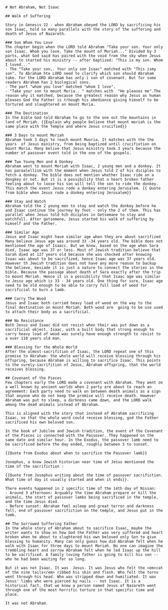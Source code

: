     # Not Abraham, Not Isaac

    ## Walk of Suffering

    Story in Genesis 22 - when Abraham obeyed the LORD by sacrificing his son Isaac, hold so many parallels with the story of the suffering and death of Jesus of Nazareth.

    ### Son Whom You Love
    The chapter begin when the LORD told Abraham "Take your son. Your only son Isaac. Whom you love. Take the mount of Moriah..." Divided by 3 parts, what God said has paired with the void from the sky when Jesus about to started his ministry -- after baptized: "This is my son. Whom I loved..."
    - The "Take your son,. Your only son Isaac" matched with "This ismy son". To Abraham hte LORD need to clarify which son should Abraham take. For the LORD Abraham has only i son of covenant. But for some readers Abraham has 2 biological sons.
    - The part "whom you love" matched "whom I love".
    - "Take your son to mount Muria.. " matches with  "He pleases me".The reason why it matched, because the greatest reason why Jesus as human pleases God the Father is trhough his obedience giving himself to be tortured and slaughtered on mount Muria.

    ### The Destination
    In the bible God told Abraham to go to the one out the mountains in land of Moriah. {{Explain why people believe that mount moriah is the same place with the Temple and where Jesus crucified}}

    ### 3 Days to mount Moriah
    Abraham took 3 days to reach mount Muoria. It matches with the the years  of Jesus ministry, from being baptized until crucifixtion on mount Moria. Many belive that Jesus ministry took 3 years because the number of passover event told in the one of the gospels.

    ### Two Young Men and A Donkey
    Abraham went to mount Moriah with Isaac, 2 young men and a donkey. It has paraalellism with the moment when Jesus told 2 of his diciples to fetch a donkey. The bible does not mention whether Isaac ride on a dongkey or not. But it is a possibility that a heart broken father feeling about to loose his son will tell the son to ride the donkey. This match the event Jesus rode a donkey entering Jerusalem. {{ Quote from bible when Jesus rode a donkey entering Jerusalem}}

    ### Stay and Watch
    Abraham told the 2 young men to stay and watch the donkey before he and Isaac continue the journey by foot - only the 2 of them. This has parallel when Jesus told hih diciples in Getsemane to stay and watchfull. After getsemene, Jesus started his walk of suffering by himself and the Father. 

    ### Similar Age
    Jesus and Isaac might have similar age when they are about sacrifized Many believe Jesus age was around 33 -34 years old. The bible does not mentioned the age of Isaacc. But we know, based on the age when Sara died, Isaac age was 37 or less. Most of Jewish tradition believe that Sarah died at 127 years old because she was shocked after knowing Isaac was about to be sacrifized, hence Isaac age was 37 years old. However th Jewish tradition does not have any more reason to backup the believe, besiade it is just a nature to connect the stories in the bible. Because the passage about death of Sara exactly after the trip to mount Moriah. Hence it is a possibility that Isaac age was similar to Jessu age which is 33 - 34 years old. One thing for sure, Isaac age need to be old enough to be able to carry full load of wood for sacrificial to burn a lamb. 

    ### Carry The Wood
    Jesus and Isaac both carried heavy load of wood on the way to the final destination on mount Moriah. Both wood are  going to be use used to attach their body as a sacrificial.

    ### No Resistance
    Both Jesus and Isaac did not resist when their was put down as a sacrificial object. Isaac, with a built body that strong enough to carry heavy load of wood was surely have enough strength to resist to a over 110 years old man.

    ### Blessing for the Whole World
    After the almost-sacrifition of Isaac, the LORD repeat one of this promise to Abraham: the whole world will receive blessing through his offspring, because Abraham is willing to sacrifice Isaac. This points to the surely-sacrifition of Jesus, Abraham offspring, that the world receives blessing.

    ## Covenant of the Pieces
    Few chapters early the LORD made a covenant with Abraham. They went on a well known by ancient worlds when 2 party are about to reach an agreement: Each party need to walk on between death animals as a sign that anyone who do not keep the promise will receive death. However Abraham was put to sleep, a darkness came down, and the LORD walk among the dead animals instead of Abraham.

    This is aligned with the story that instead of Abraham sacrificing Isaac, so that the whole word could receive blessing, god the Father sacrificed his own beloved son.

    In the book of Jubilee and Jewish tradition, the event of the Covenant of the Pieces is connected with the Passover. They happened on the same date and similar hour. In the Exodus, the passover lamb need to be sacrificed before the day ended, roughly between 3 to sunset.

    {{Quote from Exodus about when to sacrifice the Passover lamb}}

    Josephus, a know Jewish historian near time of Jesus mentioned the time of the sacrifiction :

    {{Quote from Josephus writing about the time of passover sacrifiction. What time of day it usually started and when it ends}}.

    There events happened in 2 specific time of the 14th day of Nissan:
    - Around 3 afternoon: Arguably the time Abraham prepare or kill the animals, the start of passover lambs being sacrificed in the temple, and the time Jesus died.
    - Before sunset: Abraham feel asleep and great terror and darkness fell, end of passover sacrifiction on the temple, and Jesus put in the tomb.

    ## The Sorrowed Suffering Father
    In the whole story of Abraham about to sacrifice Isaac, maybe the writer wants to show on how God the Father was very suffered and heart broken when he about to slughtered his own beloved only Son to give blessing to humanity. Many can only guess how did Abraham felt when he walk with Isaac for three days to mount Moriah. No one can imagine the trembling heart and sorrow Abraham felt when he led Isaac up the hill to be sacrificed. A family loving father is going to kill his son -- who he had been waiting for so long.

    But it was not Isaac. It was  Jesus. It was Jesus who felt the <em>cat of the nine tails</em> ribbed his skin and flesh. Who felt the torns went through his head. Who was stripped down and humiliated. It was Jesus' limbs who were pierced by nails -- not Isaac. It is a historical fact, that we know a person named Jesus of Nazareth went through one of the most horrific torture in that specific time and place.

    It was not Abraham.